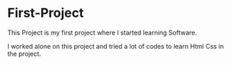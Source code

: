 ﻿# First-Project


This Project is my first project where I started learning Software.

I worked alone on this project and tried a lot of codes to learn Html Css in the project.
